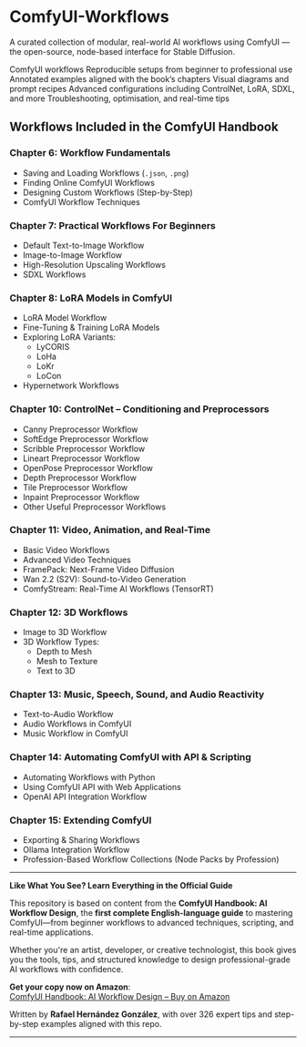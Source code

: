 # ComfyUI-Workflows
A curated collection of modular, real-world AI workflows using ComfyUI — the open-source, node-based interface for Stable Diffusion.


ComfyUI workflows
Reproducible setups from beginner to professional use
Annotated examples aligned with the book’s chapters
Visual diagrams and prompt recipes
Advanced configurations including ControlNet, LoRA, SDXL, and more
Troubleshooting, optimisation, and real-time tips


##  Workflows Included in the ComfyUI Handbook

###  Chapter 6: Workflow Fundamentals
- Saving and Loading Workflows (`.json`, `.png`)
- Finding Online ComfyUI Workflows
- Designing Custom Workflows (Step-by-Step)
- ComfyUI Workflow Techniques

###  Chapter 7: Practical Workflows For Beginners
- Default Text-to-Image Workflow
- Image-to-Image Workflow
- High-Resolution Upscaling Workflows
- SDXL Workflows

###  Chapter 8: LoRA Models in ComfyUI
- LoRA Model Workflow
- Fine-Tuning & Training LoRA Models
- Exploring LoRA Variants:
  - LyCORIS
  - LoHa
  - LoKr
  - LoCon
- Hypernetwork Workflows

###  Chapter 10: ControlNet – Conditioning and Preprocessors
- Canny Preprocessor Workflow
- SoftEdge Preprocessor Workflow
- Scribble Preprocessor Workflow
- Lineart Preprocessor Workflow
- OpenPose Preprocessor Workflow
- Depth Preprocessor Workflow
- Tile Preprocessor Workflow
- Inpaint Preprocessor Workflow
- Other Useful Preprocessor Workflows

###  Chapter 11: Video, Animation, and Real-Time
- Basic Video Workflows
- Advanced Video Techniques
- FramePack: Next-Frame Video Diffusion
- Wan 2.2 (S2V): Sound-to-Video Generation
- ComfyStream: Real-Time AI Workflows (TensorRT)

###  Chapter 12: 3D Workflows
- Image to 3D Workflow
- 3D Workflow Types:
  - Depth to Mesh
  - Mesh to Texture
  - Text to 3D

###  Chapter 13: Music, Speech, Sound, and Audio Reactivity
- Text-to-Audio Workflow
- Audio Workflows in ComfyUI
- Music Workflow in ComfyUI

###  Chapter 14: Automating ComfyUI with API & Scripting
- Automating Workflows with Python
- Using ComfyUI API with Web Applications
- OpenAI API Integration Workflow

###  Chapter 15: Extending ComfyUI
- Exporting & Sharing Workflows
- Ollama Integration Workflow
- Profession-Based Workflow Collections (Node Packs by Profession)


---

 **Like What You See? Learn Everything in the Official Guide**

This repository is based on content from the **ComfyUI Handbook: AI Workflow Design**, the **first complete English-language guide** to mastering ComfyUI—from beginner workflows to advanced techniques, scripting, and real-time applications.

Whether you're an artist, developer, or creative technologist, this book gives you the tools, tips, and structured knowledge to design professional-grade AI workflows with confidence.

**Get your copy now on Amazon**:  
[ ComfyUI Handbook: AI Workflow Design – Buy on Amazon](https://a.co/d/eockxat)

Written by **Rafael Hernández González**, with over 326 expert tips and step-by-step examples aligned with this repo.

---


